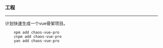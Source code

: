 ### 工程
---
  <p>
    计划快速生成一个vue骨架项目。
  </p>

        npm add chaos-vue-pro
        cnpm add chaos-vue-pro
        yan add chaos-vue-pro
